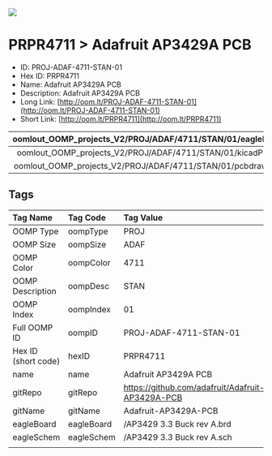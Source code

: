 


  
![][im]
# PRPR4711 > Adafruit AP3429A PCB

- ID: PROJ-ADAF-4711-STAN-01
- Hex ID: PRPR4711
- Name: Adafruit AP3429A PCB
- Description: Adafruit AP3429A PCB
- Long Link: [http://oom.lt/PROJ-ADAF-4711-STAN-01](http://oom.lt/PROJ-ADAF-4711-STAN-01)
- Short Link: [http://oom.lt/PRPR4711](http://oom.lt/PRPR4711)
  

|oomlout_OOMP_projects_V2/PROJ/ADAF/4711/STAN/01/eagleImage.png|oomlout_OOMP_projects_V2/PROJ/ADAF/4711/STAN/01/eagleSchemImage.png|oomlout_OOMP_projects_V2/PROJ/ADAF/4711/STAN/01/kicadPcb3dFront.png|oomlout_OOMP_projects_V2/PROJ/ADAF/4711/STAN/01/kicadPcb3dBack.png|
| :---: | :---: | :---: | :---: |
|oomlout_OOMP_projects_V2/PROJ/ADAF/4711/STAN/01/kicadPcb3d.png|oomlout_OOMP_projects_V2/PROJ/ADAF/4711/STAN/01/bomBack.png|oomlout_OOMP_projects_V2/PROJ/ADAF/4711/STAN/01/bomFront.png|oomlout_OOMP_projects_V2/PROJ/ADAF/4711/STAN/01/pcbdraw.svg|
|oomlout_OOMP_projects_V2/PROJ/ADAF/4711/STAN/01/pcbdrawBack.svg||||

## Tags
  

|Tag Name|Tag Code|Tag Value|
| :--- | :--- | :--- |
|OOMP Type|oompType|PROJ|
|OOMP Size|oompSize|ADAF|
|OOMP Color|oompColor|4711|
|OOMP Description|oompDesc|STAN|
|OOMP Index|oompIndex|01|
|Full OOMP ID|oompID|PROJ-ADAF-4711-STAN-01|
|Hex ID (short code)|hexID|PRPR4711|
|name|name|Adafruit AP3429A PCB|
|gitRepo|gitRepo|https://github.com/adafruit/Adafruit-AP3429A-PCB|
|gitName|gitName|Adafruit-AP3429A-PCB|
|eagleBoard|eagleBoard|/AP3429 3.3 Buck rev A.brd|
|eagleSchem|eagleSchem|/AP3429 3.3 Buck rev A.sch|
||||



[im]: PROJ/ADAF/4711/STAN/01/kicadPcb3d_450.png

